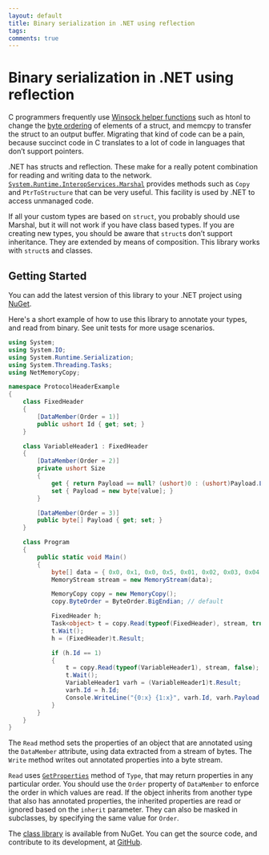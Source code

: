 ```yaml
---
layout: default
title: Binary serialization in .NET using reflection
tags:
comments: true
---
```

# Binary serialization in .NET using reflection

C programmers frequently use [Winsock helper functions](https://msdn.microsoft.com/en-us/library/ms741394.aspx) such as htonl to change the [byte ordering](https://msdn.microsoft.com/en-us/library/3thek09d.aspx) of elements of a struct, and memcpy to transfer the struct to an output buffer. Migrating that kind of code can be a pain, because succinct code in C translates to a lot of code in languages that don’t support pointers.

.NET has structs and reflection. These make for a really potent combination for reading and writing data to the network. [`System.Runtime.InteropServices.Marshal`](https://msdn.microsoft.com/en-us/library/System.Runtime.InteropServices.Marshal.aspx) provides methods such as `Copy` and `PtrToStructure` that can be very useful. This facility is used by .NET to access unmanaged code.

If all your custom types are based on `struct`, you probably should use Marshal, but it will not work if you have class based types. If you are creating new types, you should be aware that `struct`s don’t support inheritance. They are extended by means of composition. This library works with `struct`s and classes.

## Getting Started

You can add the latest version of this library to your .NET project using [NuGet](https://www.nuget.org/packages/NetMemoryCopy/).

Here's a short example of how to use this library to annotate your types, and read from binary. See unit tests for more usage scenarios.

```c#
using System;
using System.IO;
using System.Runtime.Serialization;
using System.Threading.Tasks;
using NetMemoryCopy;

namespace ProtocolHeaderExample
{
    class FixedHeader
    {
        [DataMember(Order = 1)]
        public ushort Id { get; set; }
    }

    class VariableHeader1 : FixedHeader
    {
        [DataMember(Order = 2)]
        private ushort Size
        {
            get { return Payload == null? (ushort)0 : (ushort)Payload.Length; }
            set { Payload = new byte[value]; }
        }

        [DataMember(Order = 3)]
        public byte[] Payload { get; set; }
    }

    class Program
    {
        public static void Main()
        {
            byte[] data = { 0x0, 0x1, 0x0, 0x5, 0x01, 0x02, 0x03, 0x04, 0x05 };
            MemoryStream stream = new MemoryStream(data);

            MemoryCopy copy = new MemoryCopy();
            copy.ByteOrder = ByteOrder.BigEndian; // default

            FixedHeader h;
            Task<object> t = copy.Read(typeof(FixedHeader), stream, true);
            t.Wait();
            h = (FixedHeader)t.Result;

            if (h.Id == 1)
            {
                t = copy.Read(typeof(VariableHeader1), stream, false);
                t.Wait();
                VariableHeader1 varh = (VariableHeader1)t.Result;
                varh.Id = h.Id;
                Console.WriteLine("{0:x} {1:x}", varh.Id, varh.Payload.Length, false);
            }
        }
    }
}
```

The `Read` method sets the properties of an object that are annotated using the `DataMember` attribute, using data extracted from a stream of bytes. The `Write` method writes out annotated properties into a byte stream.

`Read` uses [`GetProperties`](http://msdn.microsoft.com/en-us/library/kyaxdd3x.aspx) method of `Type`, that may return properties in any particular order. You should use the `Order` property of `DataMember` to enforce the order in which values are read. If the object inherits from another type that also has annotated properties, the inherited properties are read or ignored based on the `inherit` parameter. They can also be masked in subclasses, by specifying the same value for `Order`.

The [class library](https://www.nuget.org/packages/NetMemoryCopy/) is available from NuGet. You can get the source code, and contribute to its development, at [GitHub](https://github.com/tewarid/net-memory-copy).
